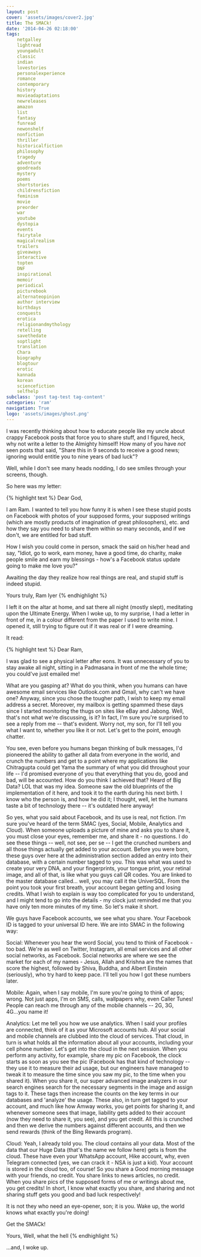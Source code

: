 ```yaml
---
layout: post
cover: 'assets/images/cover2.jpg'
title: The SMACk!
date: '2014-04-26 02:18:00'
tags:
    netgalley
    lightread
    youngadult
    classic
    indian
    lovestories
    personalexperience
    romance
    contemporary
    history
    movieadaptations
    newreleases
    amazon
    list
    fantasy
    funread
    newonshelf
    nonfiction
    thriller
    historicalfiction
    philosophy
    tragedy
    adventure
    goodreads
    mystery
    poems
    shortstories
    childrensfiction
    feminism
    movie
    preorder
    war
    youtube
    dystopia
    events
    fairytale
    magicalrealism
    trailers
    giveaways
    interactive
    topten
    DNF
    inspirational
    memoir
    periodical
    picturebook
    alternateopinion
    author interview
    birthdays
    conquests
    erotica
    religionandmythology
    retelling
    savethedate
    soptlight
    translation
    Chara
    biography
    blogtour
    erotic
    kannada
    korean
    sciencefiction
    selfhelp
subclass: 'post tag-test tag-content'
categories: 'ram'
navigation: True
logo: 'assets/images/ghost.png'
---
```


I was recently thinking about how to educate people like my uncle about crappy Facebook posts that force you to share stuff, and I figured, heck, why not write a letter to the Almighty himself! How many of you have _not_ seen posts that said, "Share this in 9&nbsp;seconds to receive a good news; ignoring would entitle you to nine years of bad luck"?

Well, while I don't see many heads nodding, I do see smiles through your screens, though.

So here was my  letter:

{% highlight text %}
Dear God,

I am Ram. I wanted to tell you how funny it is when I see these stupid posts on Facebook with photos of your supposed forms, your supposed writings (which are mostly products of imagination of great philosophers), etc. and how they say you need to share them within so many seconds, and if we don't, we are entitled for bad stuff.

How I wish you could come in person, smack the said on his/her head and say, "Idiot, go to work, earn money, have a good time, do charity, make people smile and earn my blessings - how's a Facebook status update going to make me love you?"

Awaiting the day they realize how real things are real, and stupid stuff is indeed stupid.

Yours truly,
Ram Iyer
{% endhighlight %}

I left it on the altar at home, and sat there all night (mostly slept), meditating upon the Ultimate Energy. When I woke up, to my surprise, I had a letter in front of me, in a colour different from the paper I used to write mine. I opened it, still trying to figure out if it was real or if I were dreaming.

It read:

{% highlight text %}
Dear Ram,

I was glad to see a physical letter after eons. It was unnecessary of you to stay awake all night, sitting in a Padmasana in front of me the whole time; you could've just emailed me!

What are you gasping at? What do you think, when you humans can have awesome email services like Outlook.com and Gmail, why can't we have one? Anyway, since you chose the tougher path, I wish to keep my email address a secret. Moreover, my mailbox is getting spammed these days since I started monitoring the thugs on sites like eBay and Jabong. Well, that's not what we're discussing, is it? In fact, I'm sure you're surprised to see a reply from me -- that's evident. Worry not, my son, for I'll tell you what I want to, whether you like it or not. Let's get to the point, enough chatter.

You see, even before you humans began thinking of bulk messages, I'd pioneered the ability to gather all data from everyone in the world, and crunch the numbers and get to a point where my applications like Chitragupta could get Yama the summary of what you did throughout your life -- I'd promised everyone of you that everything that you do, good and bad, will be accounted. How do you think I achieved that? Heard of Big Data? LOL that was my idea. Someone saw the old blueprints of the implementation of it here, and took it to the earth during his next birth. I know who the person is, and how he did it; I thought, well, let the humans taste a bit of technology there -- it's outdated here anyway!

So yes, what you said about Facebook, and its use is real, not fiction. I'm sure you've heard of the term SMAC (yes, Social, Mobile, Analytics and Cloud). When someone uploads a picture of mine and asks you to share it, you must close your eyes, remember me, and share it - no questions. I do see these things -- well, not see, per se -- I get the crunched numbers and all those things actually get added to your account. Before you were born, these guys over here at the administration section added an entry into their database, with a certain number tagged to you. This was what was used to create your very DNA, and your fingerprints, your tongue print, your retinal image, and all of that, is like what you guys call QR codes. You are linked to the master database called... well, you may call it the UniverSQL. From the point you took your first breath, your account began getting and losing credits. What I wish to explain is way too complicated for you to understand, and I might tend to go into the details - my clock just reminded me that you have only ten more minutes of my time.  So let's make it short.

We guys have Facebook accounts, we see what you share. Your Facebook ID is tagged to your universal ID here. We are into SMAC in the following way:

Social: Whenever you hear the word Social, you tend to think of Facebook - too bad. We're as well on Twitter, Instagram, all email services and all other social networks, as Facebook. Social networks are where we see the market for each of my names - Jesus, Allah and Krishna are the names that score the highest, followed by Shiva, Buddha, and Albert Einstein (seriously), who try hard to keep pace. I'll tell you how I got these numbers later.

Mobile: Again, when I say mobile, I'm sure you're going to think of apps; wrong. Not just apps, I'm on SMS, calls, wallpapers why, even Caller Tunes! People can reach me through any of the mobile channels -- 2G, 3G, 4G...you name it!

Analytics: Let me tell you how we use analytics. When I said your profiles are connected, think of it as your Microsoft accounts hub. All your social and mobile channels are clubbed into the cloud of services. That cloud, in turn is what holds all the information about all your accounts, including your cell phone number. Let's get into the cloud in the next session. When you perform any activity, for example, share my pic on Facebook, the clock starts as soon as you see the pic (Facebook has that kind of technology -- they use it to measure their ad usage, but our engineers have managed to tweak it to measure the time since you saw my pic, to the time when you shared it). When you share it, our super advanced image analyzers in our search engines search for the necessary segments in the image and assign tags to it. These tags then increase the counts on the key terms in our databases and 'analyze' the usage. These also, in turn get tagged to your account, and much like how Amway works, you get points for sharing it, and whenever someone sees that image, liability gets added to their account (now they need to share it, you see), and you get credit. All this is crunched and then we derive the numbers against different accounts, and then we send rewards (think of the Bing Rewards program).

Cloud: Yeah, I already told you. The cloud contains all your data. Most of the data that our Huge Data (that's the name we follow here) gets is from the cloud. These have even your WhatsApp account, Hike account, why, even Telegram connected (yes, we can crack it - NSA is just a kid). Your account is stored in the cloud too, of course! So you share a Good morning message with your friends, no credit. You share links to news articles, no credit. When you share pics of the supposed forms of me or writings about me, you get credits! In short, I know what exactly you share, and sharing and not sharing stuff gets you good and bad luck respectively!

It is not they who need an eye-opener, son; it is you. Wake up, the world knows what exactly you're doing!

Get the SMACk!

Yours,
Well, what the hell
{% endhighlight %}

...and, I woke up.
